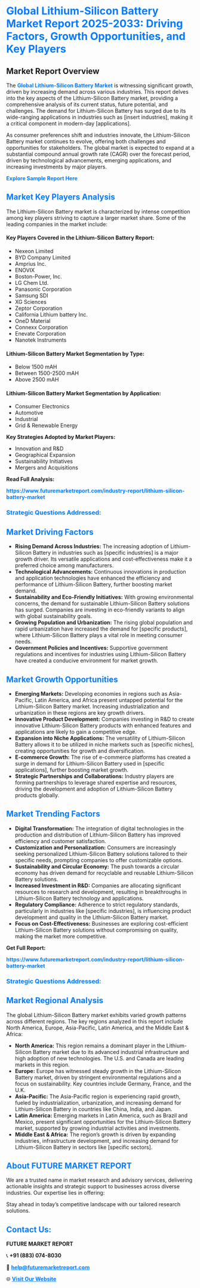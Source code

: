 <h1 style="color: #007BFF;">Global Lithium-Silicon Battery Market Report 2025-2033: Driving Factors, Growth Opportunities, and Key Players</h1>

<section id="overview">
<h2>Market Report Overview</h2>
<p>The <a href="https://www.futuremarketreport.com/industry-report/lithium-silicon-battery-market" style="color: #007BFF; text-decoration: none;"><strong>Global Lithium-Silicon Battery Market</strong></a> is witnessing significant growth, driven by increasing demand across various industries. This report delves into the key aspects of the Lithium-Silicon Battery market, providing a comprehensive analysis of its current status, future potential, and challenges. The demand for Lithium-Silicon Battery has surged due to its wide-ranging applications in industries such as [insert industries], making it a critical component in modern-day [applications].</p>
<p>As consumer preferences shift and industries innovate, the Lithium-Silicon Battery market continues to evolve, offering both challenges and opportunities for stakeholders. The global market is expected to expand at a substantial compound annual growth rate (CAGR) over the forecast period, driven by technological advancements, emerging applications, and increasing investments by major players.</p>
</section>

<section id="overview">
<p><a href="https://www.futuremarketreport.com/request-sample/reportId=57994" style="color: #007BFF; text-decoration: none;"><strong>Explore Sample Report Here</strong></a></p>
</section>

<section id="key-players">
<h2 style="color: #007BFF;">Market Key Players Analysis</h2>
<p>The Lithium-Silicon Battery market is characterized by intense competition among key players striving to capture a larger market share. Some of the leading companies in the market include:</p>
<h4>Key Players Covered in the Lithium-Silicon Battery Report:</h4>
<ul><li>Nexeon Limited</li><li>BYD Company Limited</li><li>Amprius Inc.</li><li>ENOVIX</li><li>Boston-Power, Inc.</li><li>LG Chem Ltd.</li><li>Panasonic Corporation</li><li>Samsung SDI</li><li>XG Sciences</li><li>Zeptor Corporation</li><li>California Lithium battery Inc.</li><li>OneD Material</li><li>Connexx Corporation</li><li>Enevate Corporation</li><li>Nanotek Instruments</li></ul>
<h4>Lithium-Silicon Battery Market Segmentation by Type:</h4>
<ul><li>Below 1500 mAH</li><li>Between 1500-2500 mAH</li><li>Above 2500 mAH</li></ul>

<h4>Lithium-Silicon Battery Market Segmentation by Application:</h4>
<ul><li>Consumer Electronics</li><li>Automotive</li><li>Industrial</li><li>Grid &amp; Renewable Energy</li></ul>
<p><strong>Key Strategies Adopted by Market Players:</strong></p>
<ul>
<li>Innovation and R&D</li>
<li>Geographical Expansion</li>
<li>Sustainability Initiatives</li>
<li>Mergers and Acquisitions</li>
</ul>
</section>

<section>
<p><strong>Read Full Analysis: </strong></p><a href="https://www.futuremarketreport.com/industry-report/lithium-silicon-battery-market" style="color: #007BFF; text-decoration: none;"><strong>https://www.futuremarketreport.com/industry-report/lithium-silicon-battery-market</strong></a>
<h3 style="color: #007BFF;">Strategic Questions Addressed:</h3>
</section>

<section id="driving-factors">
<h2 style="color: #007BFF;">Market Driving Factors</h2>
<ul>
<li><strong>Rising Demand Across Industries:</strong> The increasing adoption of Lithium-Silicon Battery in industries such as [specific industries] is a major growth driver. Its versatile applications and cost-effectiveness make it a preferred choice among manufacturers.</li>
<li><strong>Technological Advancements:</strong> Continuous innovations in production and application technologies have enhanced the efficiency and performance of Lithium-Silicon Battery, further boosting market demand.</li>
<li><strong>Sustainability and Eco-Friendly Initiatives:</strong> With growing environmental concerns, the demand for sustainable Lithium-Silicon Battery solutions has surged. Companies are investing in eco-friendly variants to align with global sustainability goals.</li>
<li><strong>Growing Population and Urbanization:</strong> The rising global population and rapid urbanization have increased the demand for [specific products], where Lithium-Silicon Battery plays a vital role in meeting consumer needs.</li>
<li><strong>Government Policies and Incentives:</strong> Supportive government regulations and incentives for industries using Lithium-Silicon Battery have created a conducive environment for market growth.</li>
</ul>
</section>

<section id="growth-opportunities">
<h2 style="color: #007BFF;">Market Growth Opportunities</h2>
<ul>
<li><strong>Emerging Markets:</strong> Developing economies in regions such as Asia-Pacific, Latin America, and Africa present untapped potential for the Lithium-Silicon Battery market. Increasing industrialization and urbanization in these regions are key growth drivers.</li>
<li><strong>Innovative Product Development:</strong> Companies investing in R&D to create innovative Lithium-Silicon Battery products with enhanced features and applications are likely to gain a competitive edge.</li>
<li><strong>Expansion into Niche Applications:</strong> The versatility of Lithium-Silicon Battery allows it to be utilized in niche markets such as [specific niches], creating opportunities for growth and diversification.</li>
<li><strong>E-commerce Growth:</strong> The rise of e-commerce platforms has created a surge in demand for Lithium-Silicon Battery used in [specific applications], further boosting market growth.</li>
<li><strong>Strategic Partnerships and Collaborations:</strong> Industry players are forming partnerships to leverage shared expertise and resources, driving the development and adoption of Lithium-Silicon Battery products globally.</li>
</ul>
</section>

<section id="trending-factors">
<h2 style="color: #007BFF;">Market Trending Factors</h2>
<ul>
<li><strong>Digital Transformation:</strong> The integration of digital technologies in the production and distribution of Lithium-Silicon Battery has improved efficiency and customer satisfaction.</li>
<li><strong>Customization and Personalization:</strong> Consumers are increasingly seeking personalized Lithium-Silicon Battery solutions tailored to their specific needs, prompting companies to offer customizable options.</li>
<li><strong>Sustainability and Circular Economy:</strong> The push towards a circular economy has driven demand for recyclable and reusable Lithium-Silicon Battery solutions.</li>
<li><strong>Increased Investment in R&D:</strong> Companies are allocating significant resources to research and development, resulting in breakthroughs in Lithium-Silicon Battery technology and applications.</li>
<li><strong>Regulatory Compliance:</strong> Adherence to strict regulatory standards, particularly in industries like [specific industries], is influencing product development and quality in the Lithium-Silicon Battery market.</li>
<li><strong>Focus on Cost-Effectiveness:</strong> Businesses are exploring cost-efficient Lithium-Silicon Battery solutions without compromising on quality, making the market more competitive.</li>
</ul>
</section>

<section>
<p><strong>Get Full Report: </strong></p><a href="https://www.futuremarketreport.com/industry-report/lithium-silicon-battery-market" style="color: #007BFF; text-decoration: none;"><strong>https://www.futuremarketreport.com/industry-report/lithium-silicon-battery-market</strong></a>
<h3 style="color: #007BFF;">Strategic Questions Addressed:</h3>
</section>


<section id="regional-analysis">
<h2 style="color: #007BFF;">Market Regional Analysis</h2>
<p>The global Lithium-Silicon Battery market exhibits varied growth patterns across different regions. The key regions analyzed in this report include North America, Europe, Asia-Pacific, Latin America, and the Middle East & Africa:</p>
<ul>
<li><strong>North America:</strong> This region remains a dominant player in the Lithium-Silicon Battery market due to its advanced industrial infrastructure and high adoption of new technologies. The U.S. and Canada are leading markets in this region.</li>
<li><strong>Europe:</strong> Europe has witnessed steady growth in the Lithium-Silicon Battery market, driven by stringent environmental regulations and a focus on sustainability. Key countries include Germany, France, and the U.K.</li>
<li><strong>Asia-Pacific:</strong> The Asia-Pacific region is experiencing rapid growth, fueled by industrialization, urbanization, and increasing demand for Lithium-Silicon Battery in countries like China, India, and Japan.</li>
<li><strong>Latin America:</strong> Emerging markets in Latin America, such as Brazil and Mexico, present significant opportunities for the Lithium-Silicon Battery market, supported by growing industrial activities and investments.</li>
<li><strong>Middle East & Africa:</strong> The region’s growth is driven by expanding industries, infrastructure development, and increasing demand for Lithium-Silicon Battery in sectors like [specific sectors].</li>
</ul>
</section>

<footer>
<h2 style="color: #007BFF;">About FUTURE MARKET REPORT</h2>
<p>We are a trusted name in market research and advisory services, delivering actionable insights and strategic support to businesses across diverse industries. Our expertise lies in offering:</p>

<p>Stay ahead in today’s competitive landscape with our tailored research solutions.</p>

<h2 style="color: #007BFF;">Contact Us:</h2>
<p><strong>FUTURE MARKET REPORT</strong></p>
<p>📞 <strong>+91 (883) 074-8030</strong></p>
<p>📧 <strong><a href="mailto:help@futuremarketreport.com" style="color: #007BFF;">help@futuremarketreport.com</a></strong></p>
<p>🌐 <strong><a href="https://www.futuremarketreport.com/" style="color: #007BFF;">Visit Our Website</a></strong></p>
</footer>